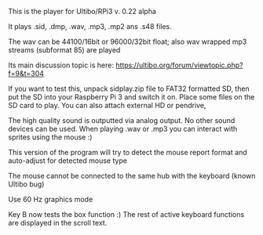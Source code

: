 This is the player for Ultibo/RPi3 v. 0.22 alpha

It plays .sid, .dmp, .wav, .mp3, .mp2 ans .s48 files.

The wav can be 44100/16bit or 96000/32bit float; also wav wrapped mp3 streams (subformat 85) are played

Its main discussion topic is here: https://ultibo.org/forum/viewtopic.php?f=9&t=304

If you want to test this, unpack sidplay.zip file to FAT32 formatted SD, then put the SD into your Raspberry Pi 3 and switch it on.
Place some files on the SD card to play. You can also attach external HD or pendrive,

The high quality sound is outputted via analog output. No other sound devices can be used.
When playing .wav or .mp3 you can interact with sprites using the mouse :) 

This version of the program will try to detect the mouse report format and auto-adjust for detected mouse type

The mouse cannot be connected to the same hub with the keyboard (known Ultibo bug)

Use 60 Hz graphics mode 

Key B now tests the box function :) 
The rest of active keyboard functions are displayed in the scroll text.
